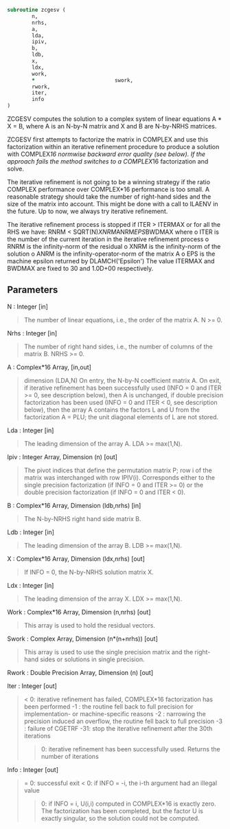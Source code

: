 ```fortran
subroutine zcgesv (
		n,
		nrhs,
		a,
		lda,
		ipiv,
		b,
		ldb,
		x,
		ldx,
		work,
		*                          swork,
		rwork,
		iter,
		info
)
```

 ZCGESV computes the solution to a complex system of linear equations
    A * X = B,
 where A is an N-by-N matrix and X and B are N-by-NRHS matrices.

 ZCGESV first attempts to factorize the matrix in COMPLEX and use this
 factorization within an iterative refinement procedure to produce a
 solution with COMPLEX*16 normwise backward error quality (see below).
 If the approach fails the method switches to a COMPLEX*16
 factorization and solve.

 The iterative refinement is not going to be a winning strategy if
 the ratio COMPLEX performance over COMPLEX*16 performance is too
 small. A reasonable strategy should take the number of right-hand
 sides and the size of the matrix into account. This might be done
 with a call to ILAENV in the future. Up to now, we always try
 iterative refinement.

 The iterative refinement process is stopped if
     ITER > ITERMAX
 or for all the RHS we have:
     RNRM < SQRT(N)*XNRM*ANRM*EPS*BWDMAX
 where
     o ITER is the number of the current iteration in the iterative
       refinement process
     o RNRM is the infinity-norm of the residual
     o XNRM is the infinity-norm of the solution
     o ANRM is the infinity-operator-norm of the matrix A
     o EPS is the machine epsilon returned by DLAMCH('Epsilon')
 The value ITERMAX and BWDMAX are fixed to 30 and 1.0D+00
 respectively.

## Parameters
N : Integer [in]
> The number of linear equations, i.e., the order of the
> matrix A.  N >= 0.

Nrhs : Integer [in]
> The number of right hand sides, i.e., the number of columns
> of the matrix B.  NRHS >= 0.

A : Complex*16 Array, [in,out]
> dimension (LDA,N)
> On entry, the N-by-N coefficient matrix A.
> On exit, if iterative refinement has been successfully used
> (INFO = 0 and ITER >= 0, see description below), then A is
> unchanged, if double precision factorization has been used
> (INFO = 0 and ITER < 0, see description below), then the
> array A contains the factors L and U from the factorization
> A = P*L*U; the unit diagonal elements of L are not stored.

Lda : Integer [in]
> The leading dimension of the array A.  LDA >= max(1,N).

Ipiv : Integer Array, Dimension (n) [out]
> The pivot indices that define the permutation matrix P;
> row i of the matrix was interchanged with row IPIV(i).
> Corresponds either to the single precision factorization
> (if INFO = 0 and ITER >= 0) or the double precision
> factorization (if INFO = 0 and ITER < 0).

B : Complex*16 Array, Dimension (ldb,nrhs) [in]
> The N-by-NRHS right hand side matrix B.

Ldb : Integer [in]
> The leading dimension of the array B.  LDB >= max(1,N).

X : Complex*16 Array, Dimension (ldx,nrhs) [out]
> If INFO = 0, the N-by-NRHS solution matrix X.

Ldx : Integer [in]
> The leading dimension of the array X.  LDX >= max(1,N).

Work : Complex*16 Array, Dimension (n,nrhs) [out]
> This array is used to hold the residual vectors.

Swork : Complex Array, Dimension (n*(n+nrhs)) [out]
> This array is used to use the single precision matrix and the
> right-hand sides or solutions in single precision.

Rwork : Double Precision Array, Dimension (n) [out]

Iter : Integer [out]
> < 0: iterative refinement has failed, COMPLEX*16
> factorization has been performed
> -1 : the routine fell back to full precision for
> implementation- or machine-specific reasons
> -2 : narrowing the precision induced an overflow,
> the routine fell back to full precision
> -3 : failure of CGETRF
> -31: stop the iterative refinement after the 30th
> iterations
> > 0: iterative refinement has been successfully used.
> Returns the number of iterations

Info : Integer [out]
> = 0:  successful exit
> < 0:  if INFO = -i, the i-th argument had an illegal value
> > 0:  if INFO = i, U(i,i) computed in COMPLEX*16 is exactly
> zero.  The factorization has been completed, but the
> factor U is exactly singular, so the solution
> could not be computed.

